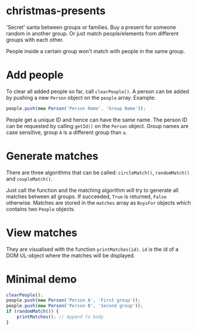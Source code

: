 # christmas-presents
'Secret' santa between groups or families. Buy a present for someone random in another group. Or just match people/elements from different groups with each other.

People inside a certain group won't match with people in the same group.

# Add people
To clear all added people so far, call `clearPeople()`.
A person can be added by pushing a new `Person` object on the `people` array. Example:

```javascript
people.push(new Person('Person Name', 'Group Name'));
```

People get a unique ID and hence can have the same name. The person ID can be requested by calling `getId()` on the `Person` object. Group names are case sensitive, group `A` is a different group than `a`.

# Generate matches
There are three algorithms that can be called: `circleMatch()`, `randomMatch()` and `coupleMatch()`.

Just call the function and the matching algorithm will try to generate all matches between all groups. If succeeded, `True` is returned, `False` otherwise. Matches are stored in the `matches` array as `BuysFor` objects which contains two `People` objects.

# View matches
They are visualised with the function `printMatches(id)`. `id` is the id of a DOM UL-object where the matches will be displayed.

# Minimal demo
```javascript
clearPeople();
people.push(new Person('Person A', 'First group'));
people.push(new Person('Person B', 'Second group'));
if (randomMatch()) {
    printMatches(); // Append to body
}
```
